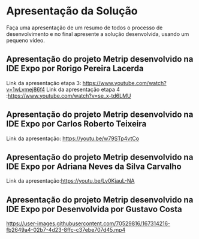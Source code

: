 # Apresentação da Solução

Faça uma apresentação de um resumo de todos o processo de desenvolvimento e no final apresente a solução desenvolvida, usando um pequeno vídeo.


## Apresentação do projeto Metrip desenvolvido na IDE Expo por Rorigo Pereira Lacerda
 Link da apresentação etapa 3: https://www.youtube.com/watch?v=1wLvmej86f4
 Link da apresentação etapa 4 :https://www.youtube.com/watch?v=se_x-td6LMU


## Apresentação do projeto Metrip desenvolvido na IDE Expo por Carlos Roberto Teixeira
 Link da apresentação: https://youtu.be/w79STp4vtCo

## Apresentação do projeto Metrip desenvolvido na IDE Expo por Adriana Neves da Silva Carvalho
 Link da apresentação:https://youtu.be/Lv0KjauL-NA

## Apresentação do projeto Metrip desenvolvido na IDE Expo por Desenvolvida por Gustavo Costa

https://user-images.githubusercontent.com/70529816/167314216-fb2649a4-02b7-4d23-8ffc-c37ebe707d45.mp4
